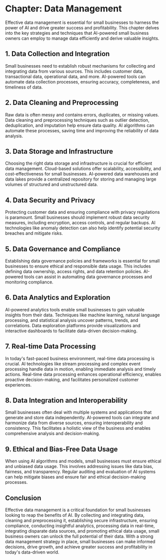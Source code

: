 Chapter: Data Management
========================

Effective data management is essential for small businesses to harness the power of AI and drive greater success and profitability. This chapter delves into the key strategies and techniques that AI-powered small business owners can employ to manage data efficiently and derive valuable insights.

**1. Data Collection and Integration**
--------------------------------------

Small businesses need to establish robust mechanisms for collecting and integrating data from various sources. This includes customer data, transactional data, operational data, and more. AI-powered tools can automate data collection processes, ensuring accuracy, completeness, and timeliness of data.

**2. Data Cleaning and Preprocessing**
--------------------------------------

Raw data is often messy and contains errors, duplicates, or missing values. Data cleaning and preprocessing techniques such as outlier detection, deduplication, and imputation help ensure data quality. AI algorithms can automate these processes, saving time and improving the reliability of data analysis.

**3. Data Storage and Infrastructure**
--------------------------------------

Choosing the right data storage and infrastructure is crucial for efficient data management. Cloud-based solutions offer scalability, accessibility, and cost-effectiveness for small businesses. AI-powered data warehouses and data lakes provide a centralized repository for storing and managing large volumes of structured and unstructured data.

**4. Data Security and Privacy**
--------------------------------

Protecting customer data and ensuring compliance with privacy regulations is paramount. Small businesses should implement robust data security measures, including encryption, access controls, and regular backups. AI technologies like anomaly detection can also help identify potential security breaches and mitigate risks.

**5. Data Governance and Compliance**
-------------------------------------

Establishing data governance policies and frameworks is essential for small businesses to ensure ethical and responsible data usage. This includes defining data ownership, access rights, and data retention policies. AI-powered tools can assist in automating data governance processes and monitoring compliance.

**6. Data Analytics and Exploration**
-------------------------------------

AI-powered analytics tools enable small businesses to gain valuable insights from their data. Techniques like machine learning, natural language processing, and statistical analysis uncover patterns, trends, and correlations. Data exploration platforms provide visualizations and interactive dashboards to facilitate data-driven decision-making.

**7. Real-time Data Processing**
--------------------------------

In today's fast-paced business environment, real-time data processing is crucial. AI technologies like stream processing and complex event processing handle data in motion, enabling immediate analysis and timely actions. Real-time data processing enhances operational efficiency, enables proactive decision-making, and facilitates personalized customer experiences.

**8. Data Integration and Interoperability**
--------------------------------------------

Small businesses often deal with multiple systems and applications that generate and store data independently. AI-powered tools can integrate and harmonize data from diverse sources, ensuring interoperability and consistency. This facilitates a holistic view of the business and enables comprehensive analysis and decision-making.

**9. Ethical and Bias-Free Data Usage**
---------------------------------------

When using AI algorithms and models, small businesses must ensure ethical and unbiased data usage. This involves addressing issues like data bias, fairness, and transparency. Regular auditing and evaluation of AI systems can help mitigate biases and ensure fair and ethical decision-making processes.

**Conclusion**
--------------

Effective data management is a critical foundation for small businesses looking to reap the benefits of AI. By collecting and integrating data, cleaning and preprocessing it, establishing secure infrastructure, ensuring compliance, conducting insightful analytics, processing data in real-time, integrating disparate data sources, and promoting ethical data usage, small business owners can unlock the full potential of their data. With a strong data management strategy in place, small businesses can make informed decisions, drive growth, and achieve greater success and profitability in today's data-driven world.
